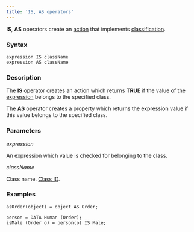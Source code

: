 ```yaml
---
title: 'IS, AS operators'
---
```


**IS**, **AS** operators create an [action](Properties.md) that implements [classification](Classification_IS_AS_.md).

### Syntax

    expression IS className
    expression AS className

### Description

The **IS** operator creates an action which returns **TRUE** if the value of the [expression](Expression.md) belongs to the specified class.

The **AS** operator creates a property which returns the expression value if this value belongs to the specified class.

### Parameters

*expression*

An expression which value is checked for belonging to the class.

*className*

Class name. [Class ID](IDs.md#classid-broken).

### Examples 


```lsf
asOrder(object) = object AS Order;

person = DATA Human (Order);
isMale (Order o) = person(o) IS Male;
```


